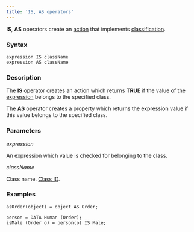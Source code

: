 ```yaml
---
title: 'IS, AS operators'
---
```


**IS**, **AS** operators create an [action](Properties.md) that implements [classification](Classification_IS_AS_.md).

### Syntax

    expression IS className
    expression AS className

### Description

The **IS** operator creates an action which returns **TRUE** if the value of the [expression](Expression.md) belongs to the specified class.

The **AS** operator creates a property which returns the expression value if this value belongs to the specified class.

### Parameters

*expression*

An expression which value is checked for belonging to the class.

*className*

Class name. [Class ID](IDs.md#classid-broken).

### Examples 


```lsf
asOrder(object) = object AS Order;

person = DATA Human (Order);
isMale (Order o) = person(o) IS Male;
```


